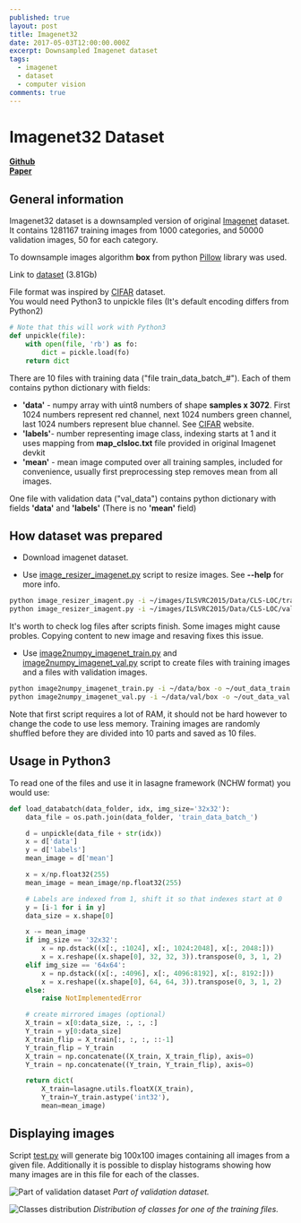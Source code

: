 ```yaml
---
published: true
layout: post
title: Imagenet32
date: 2017-05-03T12:00:00.000Z
excerpt: Downsampled Imagenet dataset
tags:
  - imagenet
  - dataset
  - computer vision
comments: true
---
```



# Imagenet32 Dataset
**[Github](https://github.com)**  
**[Paper](https://arxiv.org/)**
## General information
Imagenet32 dataset is a downsampled version of original [Imagenet](http://image-net.org/)
dataset.  
It contains 1281167 training images from 1000 categories, and 50000 validation images, 50 for each category.

To downsample images algorithm **box** from python [Pillow](https://pillow.readthedocs.io/en/4.1.x/) library was used.

Link to [dataset](https://figshare.com/articles/Imagenet_32/4960082) (3.81Gb)

File format was inspired by [CIFAR](https://www.cs.toronto.edu/~kriz/cifar.html) dataset.  
You would need Python3 to unpickle files (It's default encoding differs from Python2)

```python
# Note that this will work with Python3
def unpickle(file):
    with open(file, 'rb') as fo:
        dict = pickle.load(fo)
    return dict
```

There are 10 files with training data ("file train\_data\_batch\_#"). Each of them contains python dictionary with fields:

* **'data'** - numpy array with uint8 numbers of shape **samples x 3072**. First 1024 numbers represent red channel, next 1024 numbers green channel, last 1024 numbers represent blue channel. See [CIFAR](https://www.cs.toronto.edu/~kriz/cifar.html) website.
* **'labels'**- number representing image class, indexing starts at 1 and it uses mapping from **map_clsloc.txt** file provided in original Imagenet devkit
* **'mean'** - mean image computed over all training samples, included for convenience, usually first preprocessing step removes mean from all images.

One file with validation data ("val_data") contains python dictionary with fields **'data'** and **'labels'** (There is no **'mean'** field)


## How dataset was prepared


* Download imagenet dataset.

* Use [image_resizer_imagenet.py](https://github.com/) script to resize images. See **--help** for more info.

```bash
python image_resizer_imagent.py -i ~/images/ILSVRC2015/Data/CLS-LOC/train -o ~/data/ -s 32 -a box -r -j 10 
python image_resizer_imagent.py -i ~/images/ILSVRC2015/Data/CLS-LOC/val -o ~/data/val -s 32 -a box
```
It's worth to check log files after scripts finish. Some images might cause probles. Copying content to new image and resaving fixes this issue.

* Use [image2numpy_imagenet_train.py](https://github.com/) and [image2numpy_imagenet_val.py](https://github.com/) script to create files with training images and a files with validation images.

```bash
python image2numpy_imagenet_train.py -i ~/data/box -o ~/out_data_train
python image2numpy_imagenet_val.py -i ~/data/val/box -o ~/out_data_val
```
Note that first script requires a lot of RAM, it should not be hard however to change the code to use less memory. Training images are randomly shuffled before they are divided into 10 parts and saved as 10 files. 

## Usage in Python3

To read one of the files and use it in lasagne framework (NCHW format) you would use:

```python
def load_databatch(data_folder, idx, img_size='32x32'):
    data_file = os.path.join(data_folder, 'train_data_batch_')

    d = unpickle(data_file + str(idx))
    x = d['data']
    y = d['labels']
    mean_image = d['mean']

    x = x/np.float32(255)
    mean_image = mean_image/np.float32(255)

    # Labels are indexed from 1, shift it so that indexes start at 0
    y = [i-1 for i in y]
    data_size = x.shape[0]

    x -= mean_image
    if img_size == '32x32':
        x = np.dstack((x[:, :1024], x[:, 1024:2048], x[:, 2048:]))
        x = x.reshape((x.shape[0], 32, 32, 3)).transpose(0, 3, 1, 2)
    elif img_size == '64x64':
        x = np.dstack((x[:, :4096], x[:, 4096:8192], x[:, 8192:]))
        x = x.reshape((x.shape[0], 64, 64, 3)).transpose(0, 3, 1, 2)
    else:
        raise NotImplementedError

    # create mirrored images (optional)
    X_train = x[0:data_size, :, :, :]
    Y_train = y[0:data_size]
    X_train_flip = X_train[:, :, :, ::-1]
    Y_train_flip = Y_train
    X_train = np.concatenate((X_train, X_train_flip), axis=0)
    Y_train = np.concatenate((Y_train, Y_train_flip), axis=0)

    return dict(
        X_train=lasagne.utils.floatX(X_train),
        Y_train=Y_train.astype('int32'),
        mean=mean_image)
```

## Displaying images

Script [test.py](https://github.com) will generate big 100x100 images containing all images from a given file. Additionally it is possible to display histograms showing how many images are in this file for each of the classes.

![Part of validation dataset]({{site.baseurl}}//assets/img/Imagenet32/Imagenet32.png)
*Part of validation dataset.*



![Classes distribution]({{site.baseurl}}//assets/img/Imagenet32/Samples.png)
*Distribution of classes for one of the training files.*
